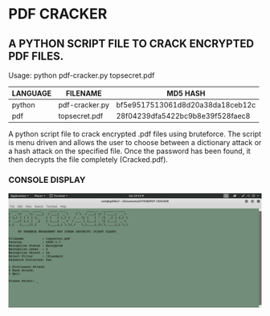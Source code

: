 # PDF CRACKER
## A PYTHON SCRIPT FILE TO CRACK ENCRYPTED PDF FILES.

Usage: python pdf-cracker.py topsecret.pdf


| LANGUAGE | FILENAME       | MD5 HASH                         | 
|--------  |---------       |---------                         | 
| python   | pdf-cracker.py | bf5e9517513061d8d20a38da18ceb12c |
| pdf      | topsecret.pdf  | 28f04239dfa5422bc9b8e39f528faec8 | 

A python script file to crack encrypted .pdf files using bruteforce. The script is menu driven and allows the user to choose between a dictionary attack or a hash attack on the specified file. Once the password has been found, it then decrypts the file completely (Cracked.pdf).

### CONSOLE DISPLAY
![Screenshot](picture1.png)


